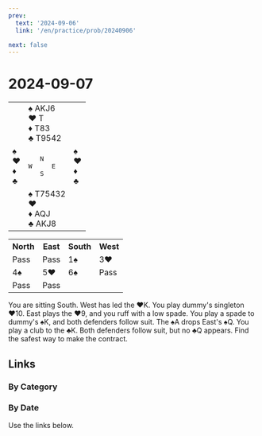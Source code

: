 ```yaml
---
prev:
  text: '2024-09-06'
  link: '/en/practice/prob/20240906'

next: false
---
```


# 2024-09-07

<table class="deal">
	<tr>
		<td></td>
		<td>♠ AKJ6<br>♥ T<br>♦ T83<br>♣ T9542</td>
		<td></td>
	</tr>
	<tr>
		<td>♠ <br>♥ <br>♦ <br>♣ </td>
		<td><pre>   N<br>W     E<br>   S</pre></td>
		<td>♠ <br>♥ <br>♦ <br>♣ </td>
	</tr>
	<tr>
		<td></td>
		<td>♠ T75432<br>♥ <br>♦ AQJ<br>♣ AKJ8</td>
		<td></td>
	</tr>
</table>

<table class="auction">
	<tr>
		<th>North</th>
		<th>East</th>
		<th>South</th>
		<th>West</th>
	</tr>
	<tr>
		<td>Pass</td>
		<td>Pass</td>
		<td>1♠</td>
		<td>3♥</td>
	</tr>
	<tr>
		<td>4♠</td>
		<td>5♥</td>
		<td>6♠</td>
		<td>Pass</td>
	</tr>
	<tr>
		<td>Pass</td>
		<td>Pass</td>
		<td></td>
		<td></td>
	</tr>
</table>

You are sitting South. West has led the ♥K. You play dummy's singleton ♥10. East plays the ♥9, and you ruff with a low spade. You play a spade to dummy's ♠K, and both defenders follow suit. The ♠A drops East's ♠Q. You play a club to the ♣K. Both defenders follow suit, but no ♣Q appears. Find the safest way to make the contract. 

## Links

[<Badge type="tip" text="Check Solution"/>](/en/learning/prob/20240907)

### By Category

[<Badge type="tip" text="<--"/>](/en/practice/prob/20240906)
[<Badge type="tip" text="Calendar"/>](/en/practice/calendar/202409)
[<Badge type="info" text="-->"/>](/en/practice/prob/20240907#links)

### By Date

Use the links below.